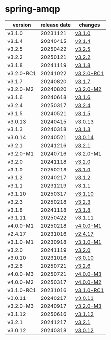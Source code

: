 # spring-amqp	


|version|release date|changes|
|---|---|---|
|v3.1.0|20231121|[v3.1.0](./v3.1.0-20231121.md)|
|v3.1.4|20240415|[v3.1.4](./v3.1.4-20240415.md)|
|v3.2.5|20250422|[v3.2.5](./v3.2.5-20250422.md)|
|v3.2.2|20250121|[v3.2.2](./v3.2.2-20250121.md)|
|v3.1.8|20241119|[v3.1.8](./v3.1.8-20241119.md)|
|v3.2.0-RC1|20241022|[v3.2.0-RC1](./v3.2.0-RC1-20241022.md)|
|v3.1.7|20240820|[v3.1.7](./v3.1.7-20240820.md)|
|v3.2.0-M2|20240820|[v3.2.0-M2](./v3.2.0-M2-20240820.md)|
|v3.1.6|20240618|[v3.1.6](./v3.1.6-20240618.md)|
|v3.2.4|20250317|[v3.2.4](./v3.2.4-20250317.md)|
|v3.1.5|20240521|[v3.1.5](./v3.1.5-20240521.md)|
|v3.0.13|20240415|[v3.0.13](./v3.0.13-20240415.md)|
|v3.1.3|20240318|[v3.1.3](./v3.1.3-20240318.md)|
|v3.0.14|20240521|[v3.0.14](./v3.0.14-20240521.md)|
|v3.2.1|20241216|[v3.2.1](./v3.2.1-20241216.md)|
|v3.2.0-M1|20240716|[v3.2.0-M1](./v3.2.0-M1-20240716.md)|
|v3.2.0|20241118|[v3.2.0](./v3.2.0-20241118.md)|
|v3.1.9|20250218|[v3.1.9](./v3.1.9-20250218.md)|
|v3.1.2|20240217|[v3.1.2](./v3.1.2-20240217.md)|
|v3.1.1|20231219|[v3.1.1](./v3.1.1-20231219.md)|
|v3.1.10|20250317|[v3.1.10](./v3.1.10-20250317.md)|
|v3.2.3|20250218|[v3.2.3](./v3.2.3-20250218.md)|
|v3.1.8|20241118|[v3.1.8](./v3.1.8-20241118.md)|
|v3.1.11|20250422|[v3.1.11](./v3.1.11-20250422.md)|
|v4.0.0-M1|20250218|[v4.0.0-M1](./v4.0.0-M1-20250218.md)|
|v2.4.17|20231016|[v2.4.17](./v2.4.17-20231016.md)|
|v3.1.0-M1|20230918|[v3.1.0-M1](./v3.1.0-M1-20230918.md)|
|v3.2.0|20241119|[v3.2.0](./v3.2.0-20241119.md)|
|v3.0.10|20231016|[v3.0.10](./v3.0.10-20231016.md)|
|v3.2.6|20250721|[v3.2.6](./v3.2.6-20250721.md)|
|v4.0.0-M3|20250721|[v4.0.0-M3](./v4.0.0-M3-20250721.md)|
|v4.0.0-M2|20250317|[v4.0.0-M2](./v4.0.0-M2-20250317.md)|
|v3.1.0-RC1|20231016|[v3.1.0-RC1](./v3.1.0-RC1-20231016.md)|
|v3.0.11|20240217|[v3.0.11](./v3.0.11-20240217.md)|
|v3.2.0-M3|20240917|[v3.2.0-M3](./v3.2.0-M3-20240917.md)|
|v3.1.12|20250616|[v3.1.12](./v3.1.12-20250616.md)|
|v3.2.1|20241217|[v3.2.1](./v3.2.1-20241217.md)|
|v3.0.12|20240318|[v3.0.12](./v3.0.12-20240318.md)|
